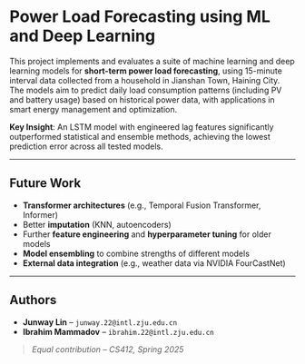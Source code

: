 # Power Load Forecasting using ML and Deep Learning

This project implements and evaluates a suite of machine learning and deep learning models for **short-term power load forecasting**, using 15-minute interval data collected from a household in Jianshan Town, Haining City. The models aim to predict daily load consumption patterns (including PV and battery usage) based on historical power data, with applications in smart energy management and optimization.

**Key Insight**: An LSTM model with engineered lag features significantly outperformed statistical and ensemble methods, achieving the lowest prediction error across all tested models.

---

## Future Work

- **Transformer architectures** (e.g., Temporal Fusion Transformer, Informer)
- Better **imputation** (KNN, autoencoders)
- Further **feature engineering** and **hyperparameter tuning** for older models
- **Model ensembling** to combine strengths of different models
- **External data integration** (e.g., weather data via NVIDIA FourCastNet)

---

## Authors

- **Junway Lin** – `junway.22@intl.zju.edu.cn`  
- **Ibrahim Mammadov** – `ibrahim.22@intl.zju.edu.cn`  
> *Equal contribution – CS412, Spring 2025*
